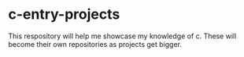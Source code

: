 # c-entry-projects
This respository will help me showcase my knowledge of c. These will become their own repositories as projects get bigger.
